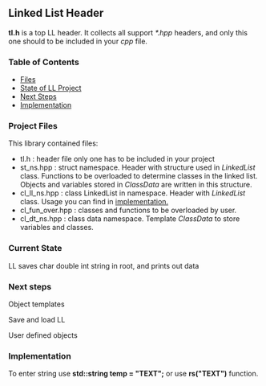 ## Linked List Header

<b>tl.h</b> is a top LL header. It collects all support <i>*.hpp</i> headers, and only this one should to be included in your <i>cpp</i> file.

### Table of Contents
* [Files](#project-files)
* [State of LL Project](#current-state)
* [Next Steps](#next-steps)
* [Implementation](#implementation)

### Project Files

This library contained files:

* tl.h : header file only one has to be included in your project
* st_ns.hpp : struct namespace. Header with structure used in <i>LinkedList</i> class. Functions to be overloaded to determine classes in the linked list. Objects and variables stored in <i>ClassData</i> are written in this structure.
* cl_ll_ns.hpp : class LinkedList in namespace. Header with <i>LinkedList</i> class. Usage you can find in [implementation.](#implementation)
* cl_fun_over.hpp : classes and functions to be overloaded by user.
* cl_dt_ns.hpp : class data namespace. Template <i>ClassData</i> to store variables and classes.


### Current State

LL saves char double int string in root, and prints out data

### Next steps

Object templates

Save and load LL

User defined objects

### Implementation

To enter string use <b>std::string temp = "TEXT";</b> or use <b>rs("TEXT")</b> function.